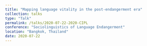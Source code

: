 ```yaml
---
title: "Mapping language vitality in the post-endangerment era"
collection: talks
type: "Talk"
permalink: /talks/2020-07-22-2020-CIPL
conference: "Sociolinguistics of Language Endangerment"
location: "Bangkok, Thailand"
date: 2020-07-22
---
```

